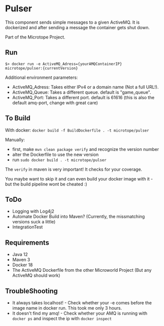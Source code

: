 # Pulser

This component sends simple messages to a given ActiveMQ. It is dockerized and after sending a message the container gets shut down.

Part of the Microtope Project.

## Run

`$> docker run -e ActiveMQ_Adress={yourAMQContainerIP} microtope/pulser:{currentVersion}`

Additional environment parameters:

- ActiveMQ_Adress: Takes either IPv4 or a domain name (Not a full URL!).
- ActiveMQ_Queue: Takes a different queue. default is "game_queue".
- ActiveMQ_Port: Takes a different port. default is 61616 (this is also the default amq-port, change with great care)

## To Build

With docker: `docker build -f BuildDockerfile . -t microtope/pulser`

Manually:

- first, make `mvn clean package verify` and recognize the version number
- alter the Dockerfile to use the new version
- run `sudo docker build . -t microtope/pulser`

The `verify` in maven is very important! It checks for your coverage.

You maybe want to skip it and can even build your docker image with it - but the build pipeline wont be cheated :)

## ToDo

- Logging with Log4j2
- Automate Docker Build into Maven? (Currently, the missmatching versions suck a little)
- IntegrationTest

## Requirements

- Java 12
- Maven 3
- Docker 18
- The ActiveMQ Dockerfile from the other Microworld Project (But any ActiveMQ should work)

## TroubleShooting

- It always takes localhost! - Check whether your -e comes before the image name in docker run. This took me only 3 hours.
- It doesn't find my amq! - Check whether your AMQ is running with `docker ps` and inspect the ip with `docker inspect`
